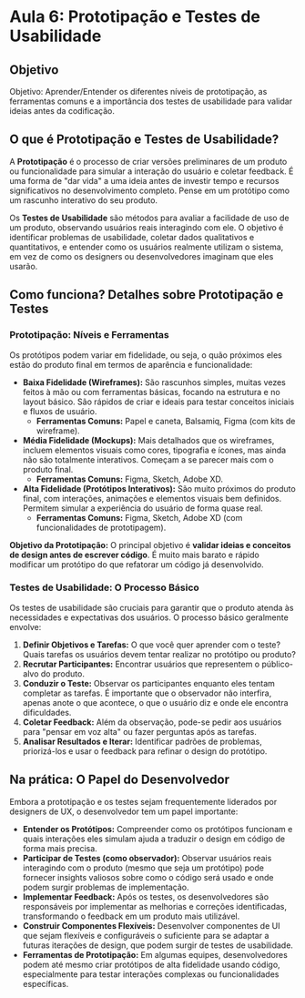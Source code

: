 # Aula 6: Prototipação e Testes de Usabilidade

## Objetivo
Objetivo: Aprender/Entender os diferentes níveis de prototipação, as ferramentas comuns e a importância dos testes de usabilidade para validar ideias antes da codificação.

## O que é Prototipação e Testes de Usabilidade?

A **Prototipação** é o processo de criar versões preliminares de um produto ou funcionalidade para simular a interação do usuário e coletar feedback. É uma forma de "dar vida" a uma ideia antes de investir tempo e recursos significativos no desenvolvimento completo. Pense em um protótipo como um rascunho interativo do seu produto.

Os **Testes de Usabilidade** são métodos para avaliar a facilidade de uso de um produto, observando usuários reais interagindo com ele. O objetivo é identificar problemas de usabilidade, coletar dados qualitativos e quantitativos, e entender como os usuários realmente utilizam o sistema, em vez de como os designers ou desenvolvedores imaginam que eles usarão.

## Como funciona? Detalhes sobre Prototipação e Testes

### Prototipação: Níveis e Ferramentas

Os protótipos podem variar em fidelidade, ou seja, o quão próximos eles estão do produto final em termos de aparência e funcionalidade:

*   **Baixa Fidelidade (Wireframes):** São rascunhos simples, muitas vezes feitos à mão ou com ferramentas básicas, focando na estrutura e no layout básico. São rápidos de criar e ideais para testar conceitos iniciais e fluxos de usuário.
    *   **Ferramentas Comuns:** Papel e caneta, Balsamiq, Figma (com kits de wireframe).
*   **Média Fidelidade (Mockups):** Mais detalhados que os wireframes, incluem elementos visuais como cores, tipografia e ícones, mas ainda não são totalmente interativos. Começam a se parecer mais com o produto final.
    *   **Ferramentas Comuns:** Figma, Sketch, Adobe XD.
*   **Alta Fidelidade (Protótipos Interativos):** São muito próximos do produto final, com interações, animações e elementos visuais bem definidos. Permitem simular a experiência do usuário de forma quase real.
    *   **Ferramentas Comuns:** Figma, Sketch, Adobe XD (com funcionalidades de prototipagem).

**Objetivo da Prototipação:** O principal objetivo é **validar ideias e conceitos de design antes de escrever código**. É muito mais barato e rápido modificar um protótipo do que refatorar um código já desenvolvido.

### Testes de Usabilidade: O Processo Básico

Os testes de usabilidade são cruciais para garantir que o produto atenda às necessidades e expectativas dos usuários. O processo básico geralmente envolve:

1.  **Definir Objetivos e Tarefas:** O que você quer aprender com o teste? Quais tarefas os usuários devem tentar realizar no protótipo ou produto?
2.  **Recrutar Participantes:** Encontrar usuários que representem o público-alvo do produto.
3.  **Conduzir o Teste:** Observar os participantes enquanto eles tentam completar as tarefas. É importante que o observador não interfira, apenas anote o que acontece, o que o usuário diz e onde ele encontra dificuldades.
4.  **Coletar Feedback:** Além da observação, pode-se pedir aos usuários para "pensar em voz alta" ou fazer perguntas após as tarefas.
5.  **Analisar Resultados e Iterar:** Identificar padrões de problemas, priorizá-los e usar o feedback para refinar o design do protótipo.

## Na prática: O Papel do Desenvolvedor

Embora a prototipação e os testes sejam frequentemente liderados por designers de UX, o desenvolvedor tem um papel importante:

*   **Entender os Protótipos:** Compreender como os protótipos funcionam e quais interações eles simulam ajuda a traduzir o design em código de forma mais precisa.
*   **Participar de Testes (como observador):** Observar usuários reais interagindo com o produto (mesmo que seja um protótipo) pode fornecer insights valiosos sobre como o código será usado e onde podem surgir problemas de implementação.
*   **Implementar Feedback:** Após os testes, os desenvolvedores são responsáveis por implementar as melhorias e correções identificadas, transformando o feedback em um produto mais utilizável.
*   **Construir Componentes Flexíveis:** Desenvolver componentes de UI que sejam flexíveis e configuráveis o suficiente para se adaptar a futuras iterações de design, que podem surgir de testes de usabilidade.
*   **Ferramentas de Prototipação:** Em algumas equipes, desenvolvedores podem até mesmo criar protótipos de alta fidelidade usando código, especialmente para testar interações complexas ou funcionalidades específicas.
